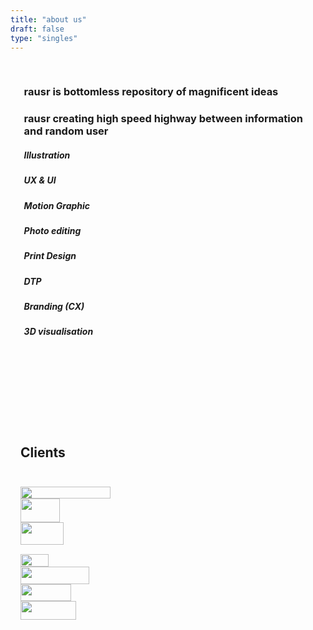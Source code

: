 ```yaml
---
title: "about us"
draft: false
type: "singles"
---
```


<div style="margin: auto; padding: 1rem; flex: 1 0 auto;">

<div class="row justify-content-md-center mb-4" style="margin-left: 0.35rem !important; margin-right: 0.35rem !important;">
<h3><strong>rausr</strong> is bottomless repository of magnificent ideas</h3>
</div>

<div class="row justify-content-md-center mb-5" style="margin-left: 0.35rem !important; margin-right: 0.35rem !important;">
<h3><strong>rausr</strong> creating high speed highway between information and random user</h3>
</div>

<div class="row justify-content-md-center" style="margin-bottom: 8rem !important;margin-left: 0.35rem !important; margin-right: 0.35rem !important;">

<div class="card text-center">
  <div class="card-body">
    <h5 class="card-title">Illustration</h5>
  </div>
</div>

<div class="card text-center">
  <div class="card-body">
    <h5 class="card-title">UX & UI</h5>
  </div>
</div>

<div class="card text-center">
  <div class="card-body">
    <h5 class="card-title">Motion Graphic</h5>
  </div>
</div>

<div class="card text-center">
  <div class="card-body">
    <h5 class="card-title">Photo editing</h5>
  </div>
</div>

<div class="card text-center">
  <div class="card-body">
    <h5 class="card-title">Print Design</h5>
  </div>
</div>

<div class="card text-center">
  <div class="card-body">
    <h5 class="card-title">DTP</h5>
  </div>
</div>

<div class="card text-center">
  <div class="card-body">
    <h5 class="card-title">Branding (CX)</h5>
  </div>
</div>

<div class="card text-center">
  <div class="card-body">
    <h5 class="card-title">3D visualisation</h5>
  </div>
</div>

</div>


<div class="container-heading mb-5">
	<div class="head-icon my-1">
		<img class="client-img" src="/svg/head-icon.svg" width="48px" height="15px">
	</div>
    <h2>Clients</h2>
    <div class="head-arrow my-1">
		<img class="client-img" src="/svg/arrow-icon.svg" width="12px" height="25px">
	</div>
</div>


<div class="row d-flex" style="margin-bottom: 5rem !important;">

  <div class="col-auto" style="margin: auto !important;">
    <img class="client-img" src="/svg/konica-minolta.svg" width="144px" height="19px">
  </div>

  <div class="col-auto" style="margin: auto !important;">
    <img class="client-img" src="/svg/cnb.svg" width="63px" height="38px">
  </div>

  <div class="col-auto" style="margin: auto !important;">
    <img class="client-img" src="/svg/betsys.svg" width="69px" height="36px">
  </div>

  <div class="col-auto" style="margin: auto !important;">
    <img class="client-img" src="/svg/zentiva.svg" width="87px" height="15px">
  </div>

  <div class="col-auto" style="margin: auto !important;">
    <img class="client-img" src="/svg/ibl.svg" width="45px" height="20px">
  </div>

  <div class="col-auto" style="margin: auto !important;">
    <img class="client-img" src="/svg/slsp.svg" width="110px" height="28px">
  </div>

  <div class="col-auto" style="margin: auto !important;">
    <img class="client-img" src="/svg/takeda.svg" width="81px" height="27px">
  </div>

  <div class="col-auto" style="margin: auto !important;">
    <img class="client-img" src="/svg/bollore.svg" width="89px" height="30px">
  </div>

</div>
</div>

